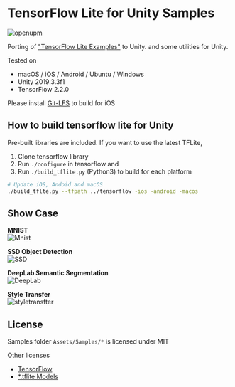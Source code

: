 # TensorFlow Lite for Unity Samples

[![openupm](https://img.shields.io/npm/v/com.github.asus4.tflite?label=openupm&registry_uri=https://package.openupm.com)](https://openupm.com/packages/com.github.asus4.tflite/)

Porting of ["TensorFlow Lite Examples"](https://www.tensorflow.org/lite/examples) to Unity. and some utilities for Unity.

Tested on 
- macOS / iOS / Android / Ubuntu / Windows  
- Unity 2019.3.3f1  
- TensorFlow 2.2.0  

Please install [Git-LFS](https://git-lfs.github.com/) to build for iOS 

## How to build tensorflow lite for Unity

Pre-built libraries are included. If you want to use the latest TFLite,

1. Clone tensorflow library
2. Run `./configure` in tensorflow and
3. Run `./build_tflite.py` (Python3) to build for each platform

  ```sh
  # Update iOS, Andoid and macOS
  ./build_tflte.py --tfpath ../tensorflow -ios -android -macos
  ```

## Show Case

__MNIST__  
![Mnist](https://imgur.com/yi2MtCF.gif)

__SSD Object Detection__  
![SSD](https://imgur.com/Omeatqc.gif)

__DeepLab Semantic Segmentation__  
![DeepLab](https://imgur.com/tH1Z8NG.gif)

__Style Transfer__  
![styletransfter](https://i.imgur.com/SOLMjZi.gif)

## License

Samples folder `Assets/Samples/*` is licensed under MIT

Other licenses

- [TensorFlow](https://github.com/tensorflow/tensorflow/blob/master/LICENSE)
- [*.tflite Models](https://www.tensorflow.org/lite/models)

